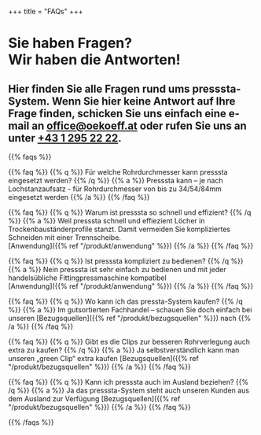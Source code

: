 +++
title = "FAQs"
+++



# Sie haben Fragen?<br>Wir haben die Antworten!

## Hier finden Sie alle Fragen rund ums presssta-System. Wenn Sie hier keine Antwort auf Ihre Frage finden, schicken Sie uns einfach eine e-mail an [office@oekoeff.at](mailto:office@oekoeff.at) oder rufen Sie uns an unter [+43 1 295 22 22](tel:+4312952222).


{{% faqs %}}

{{% faq %}}
{{% q %}}
Für welche Rohrdurchmesser kann presssta eingesetzt werden?
{{% /q %}}
{{% a %}}
Presssta kann – je nach Lochstanzaufsatz - für Rohrdurchmesser von bis zu 34/54/84mm eingesetzt werden
{{% /a %}}
{{% /faq %}}

{{% faq %}}
{{% q %}}
Warum ist presssta so schnell und effizient?
{{% /q %}}
{{% a %}}
Weil presssta schnell und effiezient Löcher in Trockenbauständerprofile stanzt. Damit vermeiden Sie kompliziertes Schneiden mit einer Trennscheibe.  
[Anwendung]({{% ref "/produkt/anwendung" %}})
{{% /a %}}
{{% /faq %}}

{{% faq %}}
{{% q %}}
Ist presssta kompliziert zu bedienen?
{{% /q %}}
{{% a %}}
Nein presssta ist sehr einfach zu bedienen und mit jeder handelsübliche Fittingpressmaschine kompatibel  
[Anwendung]({{% ref "/produkt/anwendung" %}})
{{% /a %}}
{{% /faq %}}

{{% faq %}}
{{% q %}}
Wo kann ich das pressta-System kaufen?
{{% /q %}}
{{% a %}}
Im gutsortierten Fachhandel – schauen Sie doch einfach bei unseren [Bezugsquellen]({{% ref "/produkt/bezugsquellen" %}}) nach
{{% /a %}}
{{% /faq %}}

{{% faq %}}
{{% q %}}
Gibt es die Clips zur besseren Rohrverlegung auch extra zu kaufen?
{{% /q %}}
{{% a %}}
Ja selbstverständlich kann man unseren „green Clip“ extra kaufen
[Bezugsquellen]({{% ref "/produkt/bezugsquellen" %}})
{{% /a %}}
{{% /faq %}}

{{% faq %}}
{{% q %}}
Kann ich presssta auch im Ausland beziehen?
{{% /q %}}
{{% a %}}
Ja das presssta-System steht auch unseren Kunden aus dem Ausland zur Verfügung
[Bezugsquellen]({{% ref "/produkt/bezugsquellen" %}})
{{% /a %}}
{{% /faq %}}

{{% /faqs %}}


